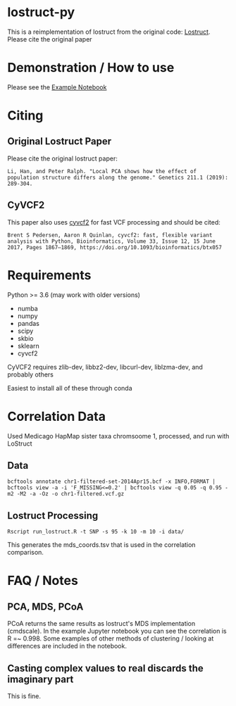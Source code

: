 # lostruct-py

This is a reimplementation of lostruct from the original code: [Lostruct](https://github.com/petrelharp/local_pca). Please cite the original paper

# Demonstration / How to use
Please see the [Example Notebook](https://nbviewer.jupyter.org/github/jguhlin/lostruct-py/blob/master/Lostruct-py%20Example.ipynb)

# Citing

## Original Lostruct Paper
Please cite the original lostruct paper:
```
Li, Han, and Peter Ralph. "Local PCA shows how the effect of population structure differs along the genome." Genetics 211.1 (2019): 289-304.
```

## CyVCF2
This paper also uses [cyvcf2](https://github.com/brentp/cyvcf2) for fast VCF processing and should be cited:

```
Brent S Pedersen, Aaron R Quinlan, cyvcf2: fast, flexible variant analysis with Python, Bioinformatics, Volume 33, Issue 12, 15 June 2017, Pages 1867–1869, https://doi.org/10.1093/bioinformatics/btx057
```

# Requirements
Python >= 3.6 (may work with older versions)

* numba
* numpy
* pandas
* scipy
* skbio
* sklearn
* cyvcf2

CyVCF2 requires zlib-dev, libbz2-dev, libcurl-dev, liblzma-dev, and probably others

Easiest to install all of these through conda

# Correlation Data
Used Medicago HapMap sister taxa chromsoome 1, processed, and run with LoStruct

## Data
```bcftools annotate chr1-filtered-set-2014Apr15.bcf -x INFO,FORMAT | bcftools view -a -i 'F_MISSING<=0.2' | bcftools view -q 0.05 -q 0.95 -m2 -M2 -a -Oz -o chr1-filtered.vcf.gz```

## Lostruct Processing
```Rscript run_lostruct.R -t SNP -s 95 -k 10 -m 10 -i data/```

This generates the mds_coords.tsv that is used in the correlation comparison.

# FAQ / Notes

## PCA, MDS, PCoA
PCoA returns the same results as lostruct's MDS implementation (cmdscale). In the example Jupyter notebook you can see the correlation is R =~ 0.998. Some examples of other methods of clustering / looking at differences are included in the notebook.

## Casting complex values to real discards the imaginary part
This is fine.

